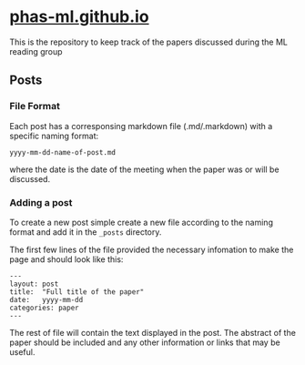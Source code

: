 # [phas-ml.github.io](https://phas-ml.github.io/)
This is the repository to keep track of the papers discussed during the ML reading group

## Posts

### File Format

Each post has a corresponsing markdown file (.md/.markdown) with a specific naming format:
```
yyyy-mm-dd-name-of-post.md
```
where the date is the date of the meeting when the paper was or will be discussed.

### Adding a post

To create a new post simple create a new file according to the naming format and add it in the `_posts` directory. 

The first few lines of the file provided the necessary infomation to make the page and should look like this:
```
---
layout: post
title:  "Full title of the paper"
date:   yyyy-mm-dd
categories: paper
---
```
The rest of file will contain the text displayed in the post. The abstract of the paper should be included and any other information or links that may be useful.
